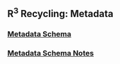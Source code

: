 ## R<sup>3</sup> Recycling: Metadata
  ### [Metadata Schema](metadataSchema.md)
  ### [Metadata Schema Notes](metadataSchemaNotes.md)
